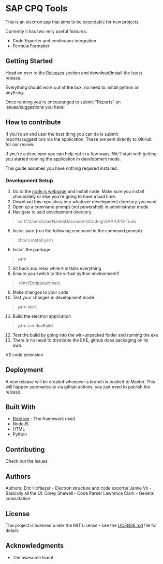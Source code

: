 # SAP CPQ Tools 
This is an electron app that aims to be extendable for new projects.

Currently it has two very useful features:

* Code Exporter and continuous integration
* Formula Formatter 

## Getting Started
Head on over to the [Releases](https://github.com/LunaUrsa/SAP-CPQ-CI/releases) section and download/install the latest release.

Everything should work out of the box, no need to install python or anything.

Once running you're encouranged to submit "Reports" on issues/suggestions you have!

## How to contribute

If you're an end user the best thing you can do is submit reports/suggestions via the application. These are sent directly to GitHub for our review. 

If you're a developer you can help out in a few ways. We'll start with getting you started running the application in development mode. 

This guide assumes you have nothing required installed.

### Development Setup
1) Go to the [node.js webpage](https://nodejs.org/en/) and install node. Make sure you install chocolately or else you're going to have a bad time. 
2) Download this repository into whatever development directory you want.
3) Open up a command prompt (not powershell) in administrator mode
4) Navigate to said development directory.
> cd C:\Users\UserName\Documents\Coding\SAP-CPQ-Tools
5) Install yarn (run the following command in the command prompt)
> choco install yarn
6) Install the package
> yarn
7) Sit back and relax while it installs everything
8) Ensure you switch to the virtual python environment!!
> .\env\Scripts\activate
9) Make changes to your code
10) Test your changes in development mode
> yarn start
11) Build the electron application
> yarn run devBuild
12) Test the build by going into the win-unpacked folder and running the exe
13) There is no need to distribute the EXE, github does packaging on its own.

VS code extension

## Deployment

A new release will be created whenever a branch is pushed to Master.
This will happen automatically via github actions, you just need to publish the release.

## Built With

* [Electron](https://www.electronjs.org/) - The framework used
* NodeJS
* HTML
* Python

## Contributing

Check out the Issues

## Authors

Authors:
Eric Hoftiezer - Electron structure and code exporter
Jamie Vo - Basically all the UI.
Corey Shewell - Code Parser
Lawrence Clark - General consultation

## License

This project is licensed under the MIT License - see the [LICENSE.md](LICENSE.md) file for details

## Acknowledgments
* The awesome team!
